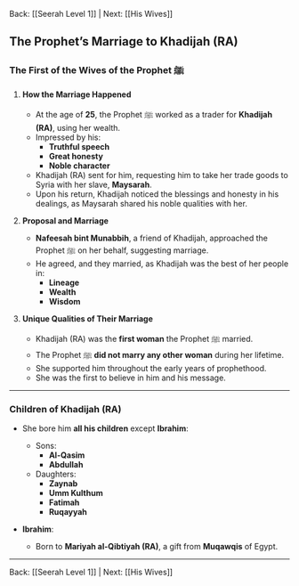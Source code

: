 Back: [[Seerah Level 1]] | Next: [[His Wives]]

## **The Prophet’s Marriage to Khadijah (RA)**

### **The First of the Wives of the Prophet ﷺ**  
1. **How the Marriage Happened**  
   - At the age of **25**, the Prophet ﷺ worked as a trader for **Khadijah (RA)**, using her wealth.  
   - Impressed by his:  
     - **Truthful speech**  
     - **Great honesty**  
     - **Noble character**  
   - Khadijah (RA) sent for him, requesting him to take her trade goods to Syria with her slave, **Maysarah**.  
   - Upon his return, Khadijah noticed the blessings and honesty in his dealings, as Maysarah shared his noble qualities with her.

2. **Proposal and Marriage**  
   - **Nafeesah bint Munabbih**, a friend of Khadijah, approached the Prophet ﷺ on her behalf, suggesting marriage.  
   - He agreed, and they married, as Khadijah was the best of her people in:  
     - **Lineage**  
     - **Wealth**  
     - **Wisdom**  

3. **Unique Qualities of Their Marriage**  
   - Khadijah (RA) was the **first woman** the Prophet ﷺ married.  
   - The Prophet ﷺ **did not marry any other woman** during her lifetime.  
   - She supported him throughout the early years of prophethood.  
   - She was the first to believe in him and his message.  

---

### **Children of Khadijah (RA)**  
- She bore him **all his children** except **Ibrahim**:  
  - Sons:  
    - **Al-Qasim**  
    - **Abdullah**  
  - Daughters:  
    - **Zaynab**  
    - **Umm Kulthum**  
    - **Fatimah**  
    - **Ruqayyah**  

- **Ibrahim**:  
  - Born to **Mariyah al-Qibtiyah (RA)**, a gift from **Muqawqis** of Egypt.  

---
Back: [[Seerah Level 1]] | Next: [[His Wives]]